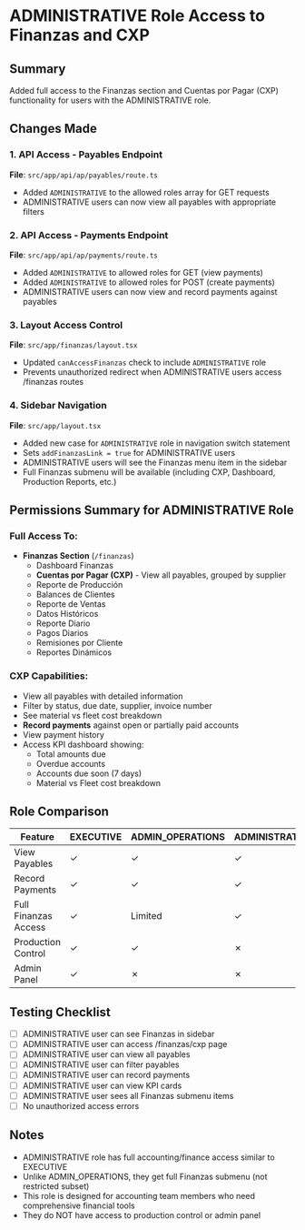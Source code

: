 # ADMINISTRATIVE Role Access to Finanzas and CXP

## Summary
Added full access to the Finanzas section and Cuentas por Pagar (CXP) functionality for users with the ADMINISTRATIVE role.

## Changes Made

### 1. API Access - Payables Endpoint
**File**: `src/app/api/ap/payables/route.ts`
- Added `ADMINISTRATIVE` to the allowed roles array for GET requests
- ADMINISTRATIVE users can now view all payables with appropriate filters

### 2. API Access - Payments Endpoint
**File**: `src/app/api/ap/payments/route.ts`
- Added `ADMINISTRATIVE` to allowed roles for GET (view payments)
- Added `ADMINISTRATIVE` to allowed roles for POST (create payments)
- ADMINISTRATIVE users can now view and record payments against payables

### 3. Layout Access Control
**File**: `src/app/finanzas/layout.tsx`
- Updated `canAccessFinanzas` check to include `ADMINISTRATIVE` role
- Prevents unauthorized redirect when ADMINISTRATIVE users access /finanzas routes

### 4. Sidebar Navigation
**File**: `src/app/layout.tsx`
- Added new case for `ADMINISTRATIVE` role in navigation switch statement
- Sets `addFinanzasLink = true` for ADMINISTRATIVE users
- ADMINISTRATIVE users will see the Finanzas menu item in the sidebar
- Full Finanzas submenu will be available (including CXP, Dashboard, Production Reports, etc.)

## Permissions Summary for ADMINISTRATIVE Role

### Full Access To:
- **Finanzas Section** (`/finanzas`)
  - Dashboard Finanzas
  - **Cuentas por Pagar (CXP)** - View all payables, grouped by supplier
  - Reporte de Producción
  - Balances de Clientes
  - Reporte de Ventas
  - Datos Históricos
  - Reporte Diario
  - Pagos Diarios
  - Remisiones por Cliente
  - Reportes Dinámicos

### CXP Capabilities:
- View all payables with detailed information
- Filter by status, due date, supplier, invoice number
- See material vs fleet cost breakdown
- **Record payments** against open or partially paid accounts
- View payment history
- Access KPI dashboard showing:
  - Total amounts due
  - Overdue accounts
  - Accounts due soon (7 days)
  - Material vs Fleet cost breakdown

## Role Comparison

| Feature | EXECUTIVE | ADMIN_OPERATIONS | ADMINISTRATIVE | PLANT_MANAGER |
|---------|-----------|------------------|----------------|---------------|
| View Payables | ✓ | ✓ | ✓ | ✓ (own plant) |
| Record Payments | ✓ | ✓ | ✓ | ✓ |
| Full Finanzas Access | ✓ | Limited | ✓ | ✓ |
| Production Control | ✓ | ✓ | ✗ | ✓ |
| Admin Panel | ✓ | ✗ | ✗ | ✗ |

## Testing Checklist

- [ ] ADMINISTRATIVE user can see Finanzas in sidebar
- [ ] ADMINISTRATIVE user can access /finanzas/cxp page
- [ ] ADMINISTRATIVE user can view all payables
- [ ] ADMINISTRATIVE user can filter payables
- [ ] ADMINISTRATIVE user can record payments
- [ ] ADMINISTRATIVE user can view KPI cards
- [ ] ADMINISTRATIVE user sees all Finanzas submenu items
- [ ] No unauthorized access errors

## Notes

- ADMINISTRATIVE role has full accounting/finance access similar to EXECUTIVE
- Unlike ADMIN_OPERATIONS, they get full Finanzas submenu (not restricted subset)
- This role is designed for accounting team members who need comprehensive financial tools
- They do NOT have access to production control or admin panel

